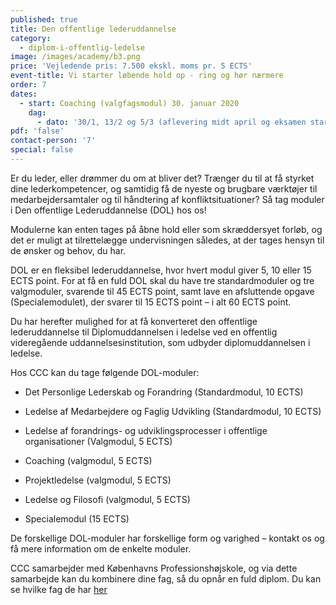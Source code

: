 ```yaml
---
published: true
title: Den offentlige lederuddannelse
category:
  - diplom-i-offentlig-ledelse
image: /images/academy/b3.png
price: 'Vejledende pris: 7.500 ekskl. moms pr. 5 ECTS'
event-title: Vi starter løbende hold op - ring og hør nærmere
order: 7
dates:
  - start: Coaching (valgfagsmodul) 30. januar 2020
    dag:
      - dato: '30/1, 13/2 og 5/3 (aflevering midt april og eksamen start maj)'
pdf: 'false'
contact-person: '7'
special: false
---
```


Er du leder, eller drømmer du om at bliver det? Trænger du til at få styrket dine lederkompetencer, og samtidig få de nyeste og brugbare værktøjer til medarbejdersamtaler og til håndtering af konfliktsituationer? Så tag moduler i Den offentlige Lederuddannelse (DOL) hos os!

Modulerne kan enten tages på åbne hold eller som skræddersyet forløb, og det er muligt at tilrettelægge undervisningen således, at der tages hensyn til de ønsker og behov, du har.

DOL er en fleksibel lederuddannelse, hvor hvert modul giver 5, 10 eller 15 ECTS point. For at få en fuld DOL skal du have tre standardmoduler og tre valgmoduler, svarende til 45 ECTS point, samt lave en afsluttende opgave (Specialemodulet), der svarer til 15 ECTS point – i alt 60 ECTS point. 

Du har herefter mulighed for at få konverteret den offentlige lederuddannelse til Diplomuddannelsen i ledelse ved en offentlig videregående uddannelsesinstitution, som udbyder diplomuddannelsen i ledelse.


Hos CCC kan du tage følgende DOL-moduler:

- Det Personlige Lederskab og Forandring (Standardmodul, 10 ECTS)

- Ledelse af Medarbejdere og Faglig Udvikling (Standardmodul, 10 ECTS)

-  Ledelse af forandrings- og udviklingsprocesser i offentlige organisationer (Valgmodul, 5 ECTS)

- Coaching (valgmodul, 5 ECTS)

- Projektledelse (valgmodul, 5 ECTS)

- Ledelse og Filosofi (valgmodul, 5 ECTS)

- Specialemodul (15 ECTS)


De forskellige DOL-moduler har forskellige form og varighed – kontakt os og få mere information om de enkelte moduler.


CCC samarbejder med Københavns Professionshøjskole, og via dette samarbejde kan du kombinere dine fag, så du opnår en fuld diplom. Du kan se hvilke fag de har [her](https://www.phmetropol.dk/videreuddannelser/diplomuddannelser/diplom+i+ledelse)
